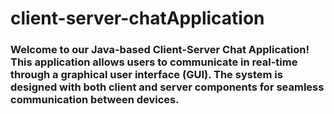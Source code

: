 # client-server-chatApplication

### Welcome to our Java-based Client-Server Chat Application! This application allows users to communicate in real-time through a graphical user interface (GUI). The system is designed with both client and server components for seamless communication between devices.